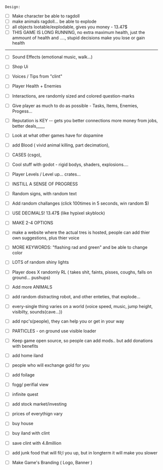 	Design:
- [ ] Make character be able to ragdoll
- [ ] make animals ragdoll... be able to explode
- [ ] all objects lootable/explodable, gives you money - 13.47$
- [ ] THIS GAME IS LONG RUNNING, no extra maximum health, just the ammount of health and ...., stupid decisions make you lose or gain health
---------------------------------------

- [ ] Sound Effects (emotional music, walk...)
- [ ] Shop Ui
- [ ] Voices / Tips from "clint"
- [ ] Player Health + Enemies
- [ ] Interactions, are randomly sized and colored question-marks
- [ ] Give player as much to do as possible - Tasks, Items, Enemies, Progess...
- [ ] Reputation is KEY -- gets you better connections more money from jobs, better deals,,,,,,,
- [ ] Look at what other games have for dopamine
- [ ] add Blood ( vivid animal killing, part decimation), 
- [ ] CASES (csgo), 
- [ ] Cool stuff with godot - rigid bodys, shaders, explosions....
- [ ] Player Levels / Level up... crates...
- [ ] INSTILL A SENSE OF PROGRESS
- [ ] Random signs, with random text
- [ ] Add random challanges (click 100times in 5 seconds, win random $)
- [ ] USE DECIMALS! 13.47$ (like hypixel skyblock)
- [ ] MAKE 2-4 OPTIONS
- [ ] make a website where the actual tres is hosted, people can add thier own suggestions, plus thier voice
- [ ] MORE KEYWORDS: "flashing rad and green" and be able to change color
- [ ] LOTS of random shiny lights
- [ ] Player does X randomly RL ( takes shit, faints, pisses, coughs, falls on ground... pushups)
- [ ] Add more ANIMALS
- [ ] add random distracting robot, and other enteties, that explode...
- [ ] every-single thing varies on a world (voice speed, music, jump height, visibilty, sounds(cave...))
- [ ] add npc's(people), they can help you or get in your way
- [ ] PARTICLES - on ground use visible loader
- [ ] Keep game open source, so people can add mods.. but add donations with benefits
- [ ] add home iland
- [ ] people who will exchange gold for you
- [ ] add foilage
- [ ] fogg/ perifial view
- [ ] infinite quest
- [ ] add stock market/investing
- [ ] prices of everythign vary
- [ ] buy house
- [ ] buy iland with clint
- [ ] save clint with 4.8million
- [ ] add junk food that will fil;l you up, but in longterm it will make you slower





- [ ] Make Game's Branding ( Logo, Banner )